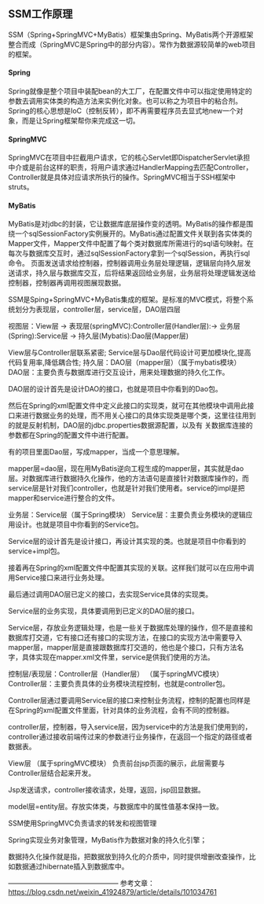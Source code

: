 ## SSM工作原理

SSM（Spring+SpringMVC+MyBatis）框架集由Spring、MyBatis两个开源框架整合而成（SpringMVC是Spring中的部分内容）。常作为数据源较简单的web项目的框架。

#### Spring

Spring就像是整个项目中装配bean的大工厂，在配置文件中可以指定使用特定的参数去调用实体类的构造方法来实例化对象。也可以称之为项目中的粘合剂。
Spring的核心思想是IoC（控制反转），即不再需要程序员去显式地new一个对象，而是让Spring框架帮你来完成这一切。

#### SpringMVC

SpringMVC在项目中拦截用户请求，它的核心Servlet即DispatcherServlet承担中介或是前台这样的职责，将用户请求通过HandlerMapping去匹配Controller，Controller就是具体对应请求所执行的操作。SpringMVC相当于SSH框架中struts。

#### MyBatis

MyBatis是对jdbc的封装，它让数据库底层操作变的透明。MyBatis的操作都是围绕一个sqlSessionFactory实例展开的。MyBatis通过配置文件关联到各实体类的Mapper文件，Mapper文件中配置了每个类对数据库所需进行的sql语句映射。在每次与数据库交互时，通过sqlSessionFactory拿到一个sqlSession，再执行sql命令。
页面发送请求给控制器，控制器调用业务层处理逻辑，逻辑层向持久层发送请求，持久层与数据库交互，后将结果返回给业务层，业务层将处理逻辑发送给控制器，控制器再调用视图展现数据。



SSM是Sping+SpringMVC+MyBatis集成的框架。是标准的MVC模式，将整个系统划分为表现层，controller层，service层，DAO层四层

视图层：View层 → 表现层(springMVC):Controller层(Handler层):→ 业务层(Spring):Service层 → 持久层(Mybatis):Dao层(Mapper层)

View层与Controller层联系紧密;
Service层与Dao层代码设计可更加模块化,提高代码复用率,降低耦合性;
持久层：DAO层（mapper层）（属于mybatis模块）
DAO层：主要负责与数据库进行交互设计，用来处理数据的持久化工作。

DAO层的设计首先是设计DAO的接口，也就是项目中你看到的Dao包。

然后在Spring的xml配置文件中定义此接口的实现类，就可在其他模块中调用此接口来进行数据业务的处理，而不用关心接口的具体实现类是哪个类，这里往往用到的就是反射机制，DAO层的jdbc.properties数据源配置，以及有 关数据库连接的参数都在Spring的配置文件中进行配置。

有的项目里面Dao层，写成mapper，当成一个意思理解。

mapper层=dao层，现在用MyBatis逆向工程生成的mapper层，其实就是dao层。对数据库进行数据持久化操作，他的方法语句是直接针对数据库操作的，而service层是针对我们controller，也就是针对我们使用者。service的impl是把mapper和service进行整合的文件。

业务层：Service层（属于Spring模块）
Service层：主要负责业务模块的逻辑应用设计。也就是项目中你看到的Service包。

Service层的设计首先是设计接口，再设计其实现的类。也就是项目中你看到的service+impl包。

接着再在Spring的xml配置文件中配置其实现的关联。这样我们就可以在应用中调用Service接口来进行业务处理。

最后通过调用DAO层已定义的接口，去实现Service具体的实现类。

Service层的业务实现，具体要调用到已定义的DAO层的接口。

Service层，存放业务逻辑处理，也是一些关于数据库处理的操作，但不是直接和数据库打交道，它有接口还有接口的实现方法，在接口的实现方法中需要导入mapper层，mapper层是直接跟数据库打交道的，他也是个接口，只有方法名字，具体实现在mapper.xml文件里，service是供我们使用的方法。

控制层/表现层：Controller层（Handler层） （属于springMVC模块）
Controller层：主要负责具体的业务模块流程控制，也就是controller包。

Controller层通过要调用Service层的接口来控制业务流程，控制的配置也同样是在Spring的xml配置文件里面，针对具体的业务流程，会有不同的控制器。

controller层，控制器，导入service层，因为service中的方法是我们使用到的，controller通过接收前端传过来的参数进行业务操作，在返回一个指定的路径或者数据表。

View层 （属于springMVC模块）
负责前台jsp页面的展示，此层需要与Controller层结合起来开发。

Jsp发送请求，controller接收请求，处理，返回，jsp回显数据。

model层=entity层。存放实体类，与数据库中的属性值基本保持一致。

SSM使用SpringMVC负责请求的转发和视图管理

Spring实现业务对象管理，MyBatis作为数据对象的持久化引擎；

数据持久化操作就是指，把数据放到持久化的介质中，同时提供增删改查操作，比如数据通过hibernate插入到数据库中。

————————————————
参考文章：https://blog.csdn.net/weixin_41924879/article/details/101034761